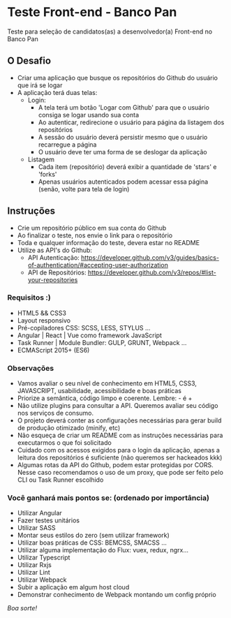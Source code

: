 # Teste Front-end - Banco Pan
Teste para seleção de candidatos(as) a desenvolvedor(a) Front-end no Banco Pan

## O Desafio
- Criar uma aplicação que busque os repositórios do Github do usuário que irá se logar
- A aplicação terá duas telas:
    - Login:
        - A tela terá um botão 'Logar com Github' para que o usuário consiga se logar usando sua conta
        - Ao autenticar, redirecione o usuário para página da listagem dos repositórios
        - A sessão do usuário deverá persistir mesmo que o usuário recarregue a página
        - O usuário deve ter uma forma de se deslogar da aplicação
    - Listagem
        - Cada item (repositório) deverá exibir a quantidade de 'stars' e 'forks'
        - Apenas usuários autenticados podem acessar essa página (senão, volte para tela de login)


## Instruções
- Crie um repositório público em sua conta do Github
- Ao finalizar o teste, nos envie o link para o repositório
- Toda e qualquer informação do teste, devera estar no README
- Utilize as API's do Github:
    - API Autenticação: https://developer.github.com/v3/guides/basics-of-authentication/#accepting-user-authorization
    - API de Repositórios: https://developer.github.com/v3/repos/#list-your-repositories


### Requisitos :)
- HTML5 && CSS3
- Layout responsivo
- Pré-copiladores CSS: SCSS, LESS, STYLUS ...
- Angular | React | Vue como framework JavaScript
- Task Runner | Module Bundler: GULP, GRUNT, Webpack ...
- ECMAScript 2015+ (ES6)

### Observações
- Vamos avaliar o seu nível de conhecimento em HTML5, CSS3, JAVASCRIPT, usabilidade, acessibilidade e boas práticas
- Priorize a semântica, código limpo e coerente. Lembre: - é +
- Não utilize plugins para consultar a API. Queremos avaliar seu código nos serviços de consumo.
- O projeto deverá conter as configurações necessárias para gerar build de produção otimizado (minify, etc)
- Não esqueça de criar um README com as instruções necessárias para executarmos o que foi solicitado
- Cuidado com os acessos exigidos para o login da aplicação, apenas a leitura dos repositórios é suficiente (não queremos ser hackeados kkk)
- Algumas rotas da API do Github, podem estar protegidas por CORS. Nesse caso recomendamos o uso de um proxy, que pode ser feito pelo CLI ou Task Runner escolhido

### Você ganhará mais pontos se: (ordenado por importância)
 - Utilizar Angular
 - Fazer testes unitários
 - Utilizar SASS
 - Montar seus estilos do zero (sem utilizar framework)
 - Utilizar boas práticas de CSS: BEMCSS, SMACSS ...
 - Utilizar alguma implementação do Flux: vuex, redux, ngrx...
 - Utilizar Typescript
 - Utilizar Rxjs
 - Utilizar Lint
 - Utilizar Webpack
 - Subir a aplicação em algum host cloud
 - Demonstrar conhecimento de Webpack montando um config próprio

*Boa sorte!*
